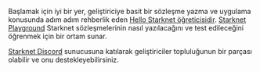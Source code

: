 Başlamak için iyi bir yer, geliştiriciye basit bir sözleşme yazma ve uygulama konusunda adım adım rehberlik eden [Hello Starknet öğreticisidir](https://docs.starknet.io/documentation/). [Starknet Playground](https://starknet.io/playground/?lesson=starknet_contract) Starknet sözleşmelerinin nasıl yazılacağını ve test edileceğini öğrenmek için bir ortam sunar. 

[Starknet Discord](https://discord.com/invite/QypNMzkHbc) sunucusuna katılarak geliştiriciler topluluğunun bir parçası olabilir ve onu destekleyebilirsiniz.